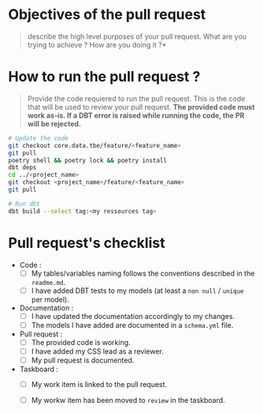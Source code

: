 # Objectives of the pull request
> describe the high level purposes of your pull request. What are you trying to achieve ? How are you doing it ?*

# How to run the pull request ?
> Provide the code requiered to run the pull request. This is the code that will be used to review your pull request. **The provided code must work as-is. If a DBT error is raised while running the code, the PR will be rejected.**

```bash
# Update the code
git checkout core.data.tbe/feature/<feature_name>
git pull
poetry shell && poetry lock && poetry install
dbt deps
cd ../<project_name>
git checkout <project_name>/feature/<feature_name>
git pull  

# Run dbt 
dbt build --select tag:<my ressources tag>
```

# Pull request's checklist 
* Code :
  * [ ] My tables/variables naming follows the conventions described in the `readme.md`.
  * [ ] I have added DBT tests to my models (at least a `non null` / `unique` per model).
* Documentation : 
  * [ ]  I have updated the documentation accordingly to my changes.
  * [ ]  The models I have added are documented in a `schema.yml` file.
* Pull request : 
  * [ ]  The provided code is working.
  * [ ]  I have added my CSS lead as a reviewer.
  * [ ]  My pull request is documented.
* Taskboard :
  * [ ] My work item is linked to the pull request.
  * [ ] My workw item has been moved to `review` in the taskboard.





